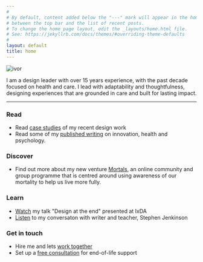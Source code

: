 ```yaml
---
#
# By default, content added below the "---" mark will appear in the home page
# between the top bar and the list of recent posts.
# To change the home page layout, edit the _layouts/home.html file.
# See: https://jekyllrb.com/docs/themes/#overriding-theme-defaults
#
layout: default
title: home
---
```


![ivor](images/ivor-home-sea.jpg)

I am a design leader with over 15 years experience, with the past decade focused on health and care. I lead with adaptability and thoughtfulness, designing experiences that are grounded in care and built for lasting impact.

---

### Read 
- Read [case studies](/work) of my recent design work
- Read some of my [published writing](/writing) on innovation, health and psychology.

### Discover
- Find out more about my new venture [Mortals](http://mortals.community), an online community and group programme that is centred around using awareness of our mortality to help us live more fully.

### Learn
- [Watch](https://vimeo.com/321016208) my talk "Design at the end" presented at IxDA
- [Listen](https://www.youtube.com/watch?v=nVPdp9NtFcY) to my conversaton with writer and teacher, Stephen Jenkinson

### Get in touch
- Hire me and lets [work together](/design)
- Set up a [free consultation](/eol) for end-of-life support
